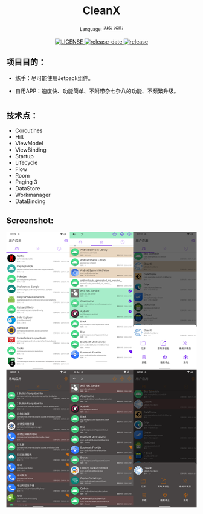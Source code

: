 <h1 align="center">CleanX</h1>

<div align="center">
  <sub>Language:</sub>
  <a href="README.md#readme">
    <span>:us:</span>
  </a>
  <a href="README-CN.md#readme">
    <span>:cn:</span>
  </a>
</div>
<br>

<div align="center">
  <!-- License -->
  <a href="LICENSE">
    <img src="https://img.shields.io/github/license/xtvj/cleanx.svg" alt="LICENSE">
  </a>
 <!-- release-date -->
  <a href="https://github.com/xtvj/cleanx/releases/latest">
    <img src="https://img.shields.io/github/release-date/xtvj/cleanx" alt="release-date">
  </a>
 <!-- release -->
  <a href="https://github.com/xtvj/cleanx/releases">
    <img src="https://img.shields.io/github/v/release/xtvj/cleanx?include_prereleases" alt="release">
  </a>

</div>

## 项目目的：

- 练手：尽可能使用Jetpack组件。

- 自用APP：速度快、功能简单、不附带杂七杂八的功能、不频繁升级。

# 

## 技术点：

- Coroutines
- Hilt
- ViewModel
- ViewBinding
- Startup
- Lifecycle
- Flow
- Room
- Paging 3
- DataStore
- Workmanager
- DataBinding

## Screenshot:

![](screenshot/screenshot.png?raw=true)